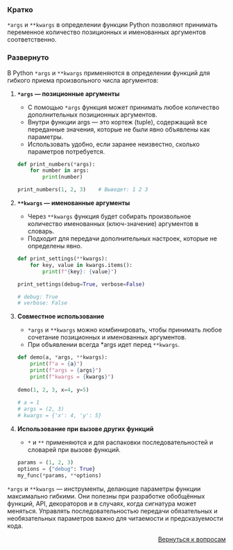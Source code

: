 ### Кратко

`*args` и `**kwargs` в определении функции Python позволяют принимать переменное количество позиционных и именованных
аргументов соответственно.

### Развернуто

В Python `*args` и `**kwargs` применяются в определении функций для гибкого приема произвольного числа аргументов:

1. **`*args` — позиционные аргументы**
    
    - С помощью `*args` функция может принимать любое количество дополнительных позиционных аргументов.
    - Внутри функции args — это кортеж (tuple), содержащий все переданные значения, которые не были явно объявлены
      как параметры.
    - Использовать удобно, если заранее неизвестно, сколько параметров потребуется.
   
    ```python
    def print_numbers(*args):
        for number in args:
            print(number)

    print_numbers(1, 2, 3)    # Выведет: 1 2 3
    ```

2. **`**kwargs` — именованные аргументы**
    
    - Через `**kwargs` функция будет собирать произвольное количество именованных (ключ-значение) аргументов в словарь.
    - Подходит для передачи дополнительных настроек, которые не определены явно.
   
    ```python
    def print_settings(**kwargs):
        for key, value in kwargs.items():
            print(f"{key}: {value}")

    print_settings(debug=True, verbose=False)  

    # debug: True
    # verbose: False
    ```

3. **Совместное использование**
    
    - `*args` и `**kwargs` можно комбинировать, чтобы принимать любое сочетание позиционных и именованных аргументов.
    - При объявлении всегда *args идет перед `**kwargs`.
   
    ```python
    def demo(a, *args, **kwargs):
        print(f"a = {a}")
        print(f"args = {args}")
        print(f"kwargs = {kwargs}")
  
    demo(1, 2, 3, x=4, y=5)
  
    # a = 1
    # args = (2, 3)
    # kwargs = {'x': 4, 'y': 5}
    ```

4. **Использование при вызове других функций**
    
    - `*` и `**` применяются и для распаковки последовательностей и словарей при вызове функций.
   
    ```python
    params = (1, 2, 3)
    options = {"debug": True}
    my_func(*params, **options)
    ```

`*args` и `**kwargs` — инструменты, делающие параметры функции максимально гибкими. Они полезны при разработке
обобщённых функций, API, декораторов и в случаях, когда сигнатура может меняться. Управлять последовательностью
передачи обязательных и необязательных параметров важно для читаемости и предсказуемости кода.

<div align="right">

[Вернуться к вопросам](../Вопросы.md)

</div>
